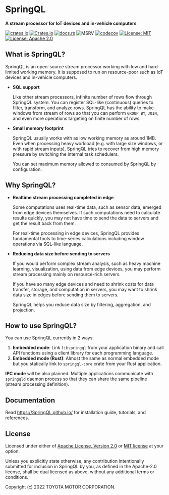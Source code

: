 # SpringQL

**A stream processor for IoT devices and in-vehicle computers**

[![crates.io](https://img.shields.io/crates/v/springql-core.svg)](https://crates.io/crates/springql-core)
[![Crates.io](https://img.shields.io/crates/d/springql-core?label=cargo%20installs)](https://crates.io/crates/springql-core)
[![docs.rs](https://img.shields.io/badge/API%20doc-docs.rs-blueviolet)](https://docs.rs/springql-core)
![MSRV](https://img.shields.io/badge/rustc-1.56+-lightgray.svg)
[![codecov](https://codecov.io/gh/SpringQL/SpringQL/branch/main/graph/badge.svg?token=XI0IR5QVU3)](https://codecov.io/gh/SpringQL/SpringQL)
[![License: MIT](https://img.shields.io/badge/license-MIT-blue.svg)](https://github.com/SpringQL/SpringQL/blob/master/LICENSE-MIT)
[![License: Apache 2.0](https://img.shields.io/badge/license-Apache_2.0-blue.svg)](https://github.com/SpringQL/SpringQL/blob/master/LICENSE-APACHE)

## What is SpringQL?

SpringQL is an open-source stream processor working with low and hard-limited working memory. It is supposed to run on resource-poor such as IoT devices and in-vehicle computers.

- **SQL support**

  Like other stream processors, infinite number of rows flow through SpringQL system. You can register SQL-like (continuous) queries to filter, transform, and analyze rows.
  SpringQL has the ability to make windows from stream of rows so that you can perform `GROUP BY`, `JOIN`, and even more operations targeting on finite number of rows.

- **Small memory footprint**

  SpringQL usually works with as low working memory as around 1MB.
  Even when processing heavy workload (e.g. with large size windows, or with rapid stream inputs), SpringQL tries to recover from high memory pressure by switching the internal task schedulers.

  You can set maximum memory allowed to consumed by SpringQL by configuration.

## Why SpringQL?

- **Realtime stream processing completed in edge**

  Some computations uses real-time data, such as sensor data, emerged from edge devices themselves.
  If such computations need to calculate results quickly, you may not have time to send the data to servers and get the result back from them.

  For real-time processing in edge devices, SpringQL provides fundamental tools to time-series calculations including window operations via SQL-like language.

- **Reducing data size before sending to servers**

  If you would perform complex stream analysis, such as heavy machine learning, visualization, using data from edge devices, you may perform stream processing mainly on resource-rich servers.

  If you have so many edge devices and need to shrink costs for data transfer, storage, and computation in servers, you may want to shrink data size in edges before sending them to servers.

  SpringQL helps you reduce data size by filtering, aggregation, and projection.

## How to use SpringQL?

You can use SpringQL currently in 2 ways:

1. **Embedded mode**: Link `libspringql` from your application binary and call API functions using a client library for each programming language.
2. **Embedded mode (Rust)**: Almost the same as normal embedded mode but you statically link to `springql-core` crate from your Rust application.

**IPC mode** will be also planned. Multiple applications communicate with `springqld` daemon process so that they can share the same pipeline (stream processing definition).

## Documentation

Read <https://SpringQL.github.io/> for installation guide, tutorials, and references.

## License

Licensed under either of [Apache License, Version 2.0](LICENSE-APACHE) or [MIT license](LICENSE-MIT) at your option.

Unless you explicitly state otherwise, any contribution intentionally submitted
for inclusion in SpringQL by you, as defined in the Apache-2.0 license, shall be
dual licensed as above, without any additional terms or conditions.

Copyright (c) 2022 TOYOTA MOTOR CORPORATION.
